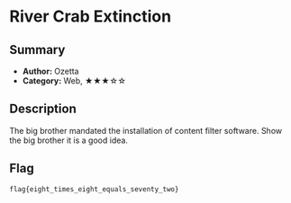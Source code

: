 River Crab Extinction
===

## Summary

* **Author:** Ozetta
* **Category:** Web, ★★★☆☆

## Description

The big brother mandated the installation of content filter software. Show the big brother it is a good idea.


## Flag

`flag{eight_times_eight_equals_seventy_two}`
